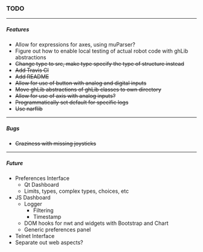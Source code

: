 ### TODO
---
##### Features
* Allow for expressions for axes, using muParser?
* Figure out how to enable local testing of actual robot code with ghLib abstractions
* ~~Change type to src, make type specify the type of structure instead~~
* ~~Add Travis CI~~
* ~~Add README~~
* ~~Allow for use of button with analog and digital inputs~~
* ~~Move ghLib abstractions of ghLib classes to own directory~~
* ~~Allow for use of axis with analog inputs?~~
* ~~Programmatically set default for specific logs~~
* ~~Use narflib~~

---

##### Bugs
* ~~Craziness with missing joysticks~~

---

##### Future
* Preferences Interface
  * Qt Dashboard
  * Limits, types, complex types, choices, etc
* JS Dashboard
  * Logger
    * Filtering
    * Timestamp
  * DOM hooks for nwt and widgets with Bootstrap and Chart
  * Generic preferences panel
* Telnet Interface
* Separate out web aspects?
